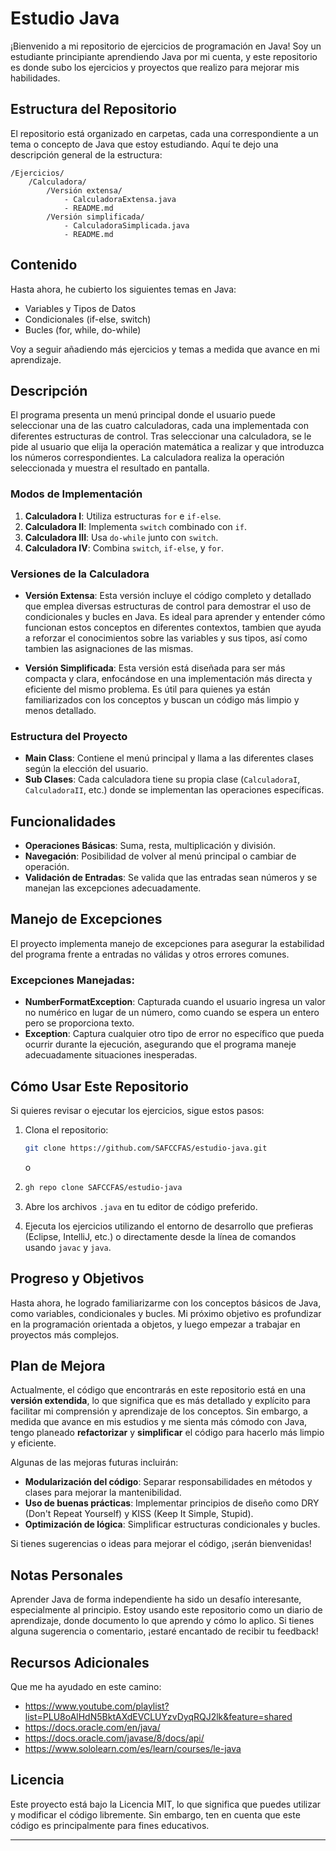 # Estudio Java

¡Bienvenido a mi repositorio de ejercicios de programación en Java! Soy un estudiante principiante aprendiendo Java por 
mi cuenta, y este repositorio es donde subo los ejercicios y proyectos que realizo para mejorar mis habilidades.

## Estructura del Repositorio

El repositorio está organizado en carpetas, cada una correspondiente a un tema o concepto de Java que estoy estudiando.
Aquí te dejo una descripción general de la estructura:

```
/Ejercicios/
    /Calculadora/
        /Versión extensa/
            - CalculadoraExtensa.java
            - README.md
        /Versión simplificada/
            - CalculadoraSimplicada.java
            - README.md
```

## Contenido

Hasta ahora, he cubierto los siguientes temas en Java:

- Variables y Tipos de Datos
- Condicionales (if-else, switch)
- Bucles (for, while, do-while)

Voy a seguir añadiendo más ejercicios y temas a medida que avance en mi aprendizaje.

## Descripción

El programa presenta un menú principal donde el usuario puede seleccionar una de las cuatro calculadoras, cada una
implementada con diferentes estructuras de control. Tras seleccionar una calculadora, se le pide al usuario que elija la
operación matemática a realizar y que introduzca los números correspondientes. La calculadora realiza la operación
seleccionada y muestra el resultado en pantalla.

### Modos de Implementación

1. **Calculadora I**: Utiliza estructuras `for` e `if-else`.
2. **Calculadora II**: Implementa `switch` combinado con `if`.
3. **Calculadora III**: Usa `do-while` junto con `switch`.
4. **Calculadora IV**: Combina `switch`, `if-else`, y `for`.

### Versiones de la Calculadora

- **Versión Extensa**: Esta versión incluye el código completo y detallado que emplea diversas estructuras de control
para demostrar el uso de condicionales y bucles en Java. Es ideal para aprender y entender cómo funcionan estos
conceptos en diferentes contextos, tambien que ayuda a reforzar el conocimientos sobre las variables y sus tipos, así
como tambien las asignaciones de las mismas.


- **Versión Simplificada**: Esta versión está diseñada para ser más compacta y clara, enfocándose en una implementación
más directa y eficiente del mismo problema. Es útil para quienes ya están familiarizados con los conceptos y buscan un
código más limpio y menos detallado.

### Estructura del Proyecto

- **Main Class**: Contiene el menú principal y llama a las diferentes clases según la elección del usuario.
- **Sub Clases**: Cada calculadora tiene su propia clase (`CalculadoraI`, `CalculadoraII`, etc.) donde se implementan
las operaciones específicas.

## Funcionalidades

- **Operaciones Básicas**: Suma, resta, multiplicación y división.
- **Navegación**: Posibilidad de volver al menú principal o cambiar de operación.
- **Validación de Entradas**: Se valida que las entradas sean números y se manejan las excepciones adecuadamente.

## Manejo de Excepciones

El proyecto implementa manejo de excepciones para asegurar la estabilidad del programa frente a entradas no válidas y
otros errores comunes.

### Excepciones Manejadas:
- **NumberFormatException**: Capturada cuando el usuario ingresa un valor no numérico en lugar de un número, como cuando
se espera un entero pero se proporciona texto.
- **Exception**: Captura cualquier otro tipo de error no específico que pueda ocurrir durante la ejecución, asegurando
que el programa maneje adecuadamente situaciones inesperadas.


## Cómo Usar Este Repositorio

Si quieres revisar o ejecutar los ejercicios, sigue estos pasos:

1. Clona el repositorio:

   ```bash
   git clone https://github.com/SAFCCFAS/estudio-java.git
   ```
   
   o
2. 
   ```bash
   gh repo clone SAFCCFAS/estudio-java
   ```

2. Abre los archivos `.java` en tu editor de código preferido.
3. Ejecuta los ejercicios utilizando el entorno de desarrollo que prefieras (Eclipse, IntelliJ, etc.) o directamente
desde la línea de comandos usando `javac` y `java`.

## Progreso y Objetivos

Hasta ahora, he logrado familiarizarme con los conceptos básicos de Java, como variables, condicionales y bucles.
Mi próximo objetivo es profundizar en la programación orientada a objetos, y luego empezar a trabajar en proyectos más
complejos.

## Plan de Mejora

Actualmente, el código que encontrarás en este repositorio está en una **versión extendida**, lo que significa que es
más detallado y explícito para facilitar mi comprensión y aprendizaje de los conceptos. Sin embargo, a medida que avance
en mis estudios y me sienta más cómodo con Java, tengo planeado **refactorizar** y **simplificar** el código para
hacerlo más limpio y eficiente.

Algunas de las mejoras futuras incluirán:

- **Modularización del código**: Separar responsabilidades en métodos y clases para mejorar la mantenibilidad.
- **Uso de buenas prácticas**: Implementar principios de diseño como DRY (Don't Repeat Yourself) y KISS (Keep It Simple,
Stupid).
- **Optimización de lógica**: Simplificar estructuras condicionales y bucles.

Si tienes sugerencias o ideas para mejorar el código, ¡serán bienvenidas!

## Notas Personales

Aprender Java de forma independiente ha sido un desafío interesante, especialmente al principio. Estoy usando este
repositorio como un diario de aprendizaje, donde documento lo que aprendo y cómo lo aplico. Si tienes alguna sugerencia
o comentario, ¡estaré encantado de recibir tu feedback!

## Recursos Adicionales

Que me ha ayudado en este camino:

*  https://www.youtube.com/playlist?list=PLU8oAlHdN5BktAXdEVCLUYzvDyqRQJ2lk&feature=shared
*  https://docs.oracle.com/en/java/
*  https://docs.oracle.com/javase/8/docs/api/
*  https://www.sololearn.com/es/learn/courses/le-java


## Licencia

Este proyecto está bajo la Licencia MIT, lo que significa que puedes utilizar y modificar el código libremente.
Sin embargo, ten en cuenta que este código es principalmente para fines educativos.

---